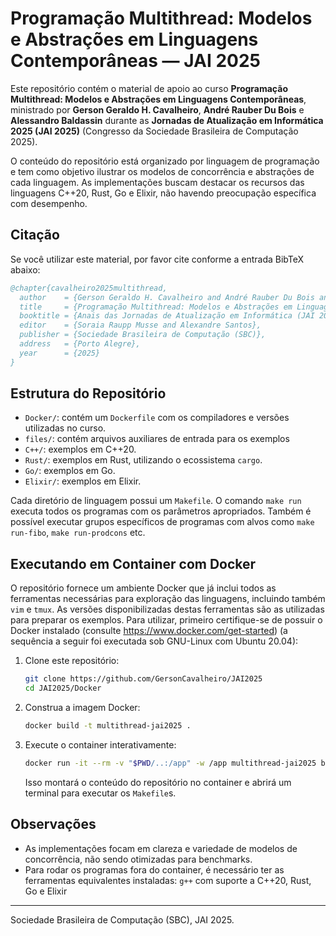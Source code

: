 # Programação Multithread: Modelos e Abstrações em Linguagens Contemporâneas — JAI 2025

Este repositório contém o material de apoio ao curso **Programação Multithread: Modelos e Abstrações em Linguagens Contemporâneas**, ministrado por **Gerson Geraldo H. Cavalheiro**, **André Rauber Du Bois** e **Alessandro Baldassin** durante as **Jornadas de Atualização em Informática 2025 (JAI 2025)** (Congresso da Sociedade Brasileira de Computação 2025).

O conteúdo do repositório está organizado por linguagem de programação e tem como objetivo ilustrar os modelos de concorrência e abstrações de cada linguagem. As implementações buscam destacar os recursos das linguagens C++20, Rust, Go e Elixir, não havendo preocupação específica com desempenho.

## Citação

Se você utilizar este material, por favor cite conforme a entrada BibTeX abaixo:

```bibtex
@chapter{cavalheiro2025multithread,
  author    = {Gerson Geraldo H. Cavalheiro and André Rauber Du Bois and Alessandro Baldassin},
  title     = {Programação Multithread: Modelos e Abstrações em Linguagens Contemporâneas},
  booktitle = {Anais das Jornadas de Atualização em Informática (JAI 2025)},
  editor    = {Soraia Raupp Musse and Alexandre Santos},
  publisher = {Sociedade Brasileira de Computação (SBC)},
  address   = {Porto Alegre},
  year      = {2025}
}
```

## Estrutura do Repositório

- `Docker/`: contém um `Dockerfile` com os compiladores e versões utilizadas no curso.
- `files/`: contém arquivos auxiliares de entrada para os exemplos
- `C++/`: exemplos em C++20.
- `Rust/`: exemplos em Rust, utilizando o ecossistema `cargo`.
- `Go/`: exemplos em Go.
- `Elixir/`: exemplos em Elixir.

Cada diretório de linguagem possui um `Makefile`. O comando `make run` executa todos os programas com os parâmetros apropriados. Também é possível executar grupos específicos de programas com alvos como `make run-fibo`, `make run-prodcons` etc.

## Executando em Container com Docker

O repositório fornece um ambiente Docker que já inclui todos as ferramentas necessárias para exploração das linguagens, incluindo também `vim` e `tmux`. As versões disponibilizadas destas ferramentas são as utilizadas para preparar os exemplos. Para utilizar, primeiro certifique-se de possuir o Docker instalado (consulte https://www.docker.com/get-started) (a sequência a seguir foi executada sob GNU-Linux com Ubuntu 20.04):

1. Clone este repositório:
   ```sh
   git clone https://github.com/GersonCavalheiro/JAI2025
   cd JAI2025/Docker
   ```

2. Construa a imagem Docker:
   ```sh
   docker build -t multithread-jai2025 .
   ```

3. Execute o container interativamente:
   ```sh
   docker run -it --rm -v "$PWD/..:/app" -w /app multithread-jai2025 bash
   ```

   Isso montará o conteúdo do repositório no container e abrirá um terminal para executar os `Makefile`s.

## Observações

- As implementações focam em clareza e variedade de modelos de concorrência, não sendo otimizadas para benchmarks.
- Para rodar os programas fora do container, é necessário ter as ferramentas equivalentes instaladas: `g++` com suporte a C++20, Rust, Go e Elixir

---
Sociedade Brasileira de Computação (SBC), JAI 2025.
